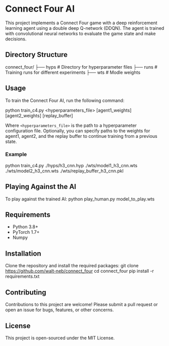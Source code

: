 # Connect Four AI
This project implements a Connect Four game with a deep reinforcement learning agent using a double deep Q-network (DDQN). The agent is trained with convolutional neural networks to evaluate the game state and make decisions.

## Directory Structure
connect_four/
├── hyps # Directory for hyperparameter files
├── runs # Training runs for different experiments
├── wts # Modle weights



## Usage
To train the Connect Four AI, run the following command:

python train_c4.py <hyperparameters_file> [agent1_weights] [agent2_weights] [replay_buffer]


Where `<hyperparameters_file>` is the path to a hyperparameter configuration file. Optionally, you can specify paths to the weights for agent1, agent2, and the replay buffer to continue training from a previous state.

### Example
python train_c4.py ./hyps/h3_cnn.hyp ./wts/model1_h3_cnn.wts ./wts/model2_h3_cnn.wts ./wts/replay_buffer_h3_cnn.pkl


## Playing Against the AI
To play against the trained AI:
python play_human.py model_to_play.wts


## Requirements
- Python 3.8+
- PyTorch 1.7+
- Numpy

## Installation
Clone the repository and install the required packages:
git clone https://github.com/walt-neb/connect_four
cd connect_four
pip install -r requirements.txt

## Contributing
Contributions to this project are welcome! Please submit a pull request or open an issue for bugs, features, or other concerns.

## License
This project is open-sourced under the MIT License.
